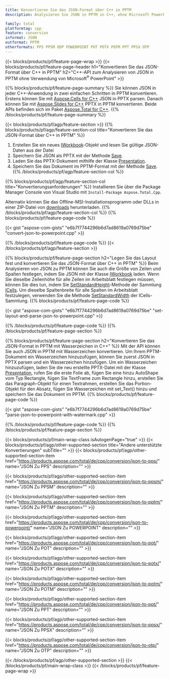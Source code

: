 ```yaml
---
title: Konvertieren Sie das JSON-Format über C++ in PPTM
description: Analysieren Sie JSON in PPTM in C++, ohne Microsoft PowerPoint zu verwenden

family: total
platformtag: cpp
feature: conversion
informat: JSON
outformat: PPTM
otherformats: PPS PPSM ODP POWERPOINT POT POTX POTM PPT PPSX OTP
---
```

{{< blocks/products/pf/feature-page-wrap >}}
{{< blocks/products/pf/feature-page-header h1="Konvertieren Sie das JSON-Format über C++ in PPTM" h2="C++-API zum Analysieren von JSON in PPTM ohne Verwendung von Microsoft<sup>&reg;</sup> PowerPoint" >}}

{{% blocks/products/pf/feature-page-summary %}}
Sie können JSON in jeder C++-Anwendung in zwei einfachen Schritten in PPTM konvertieren. Erstens können Sie mit [Aspose.Cells for C++](https://products.aspose.com/cells/cpp/) JSON in PPTX parsen. Danach können Sie mit [Aspose.Slides for C++](https://products.aspose.com/slides/cpp/) PPTX in PPTM konvertieren. Beide APIs befinden sich im Paket [Aspose.Total for C++](https://products.aspose.com/total/cpp/). 
{{% /blocks/products/pf/feature-page-summary  %}}

{{< blocks/products/pf/agp/feature-section >}}
{{% blocks/products/pf/agp/feature-section-col title="Konvertieren Sie das JSON-Format über C++ in PPTM" %}}
1. Erstellen Sie ein neues [IWorkbook](https://reference.aspose.com/cells/cpp/class/aspose.cells.i_workbook)-Objekt und lesen Sie gültige JSON-Daten aus der Datei
2. Speichern Sie JSON als PPTX mit der Methode [Save](https://reference.aspose.com/cells/cpp/class/aspose.cells.i_workbook#a9460f52a2dec8f4bf623a4905167d997).
3. Laden Sie das PPTX-Dokument mithilfe der Klasse [Presentation](https://reference.aspose.com/slides/cpp/class/aspose.slides.presentation).
4. Speichern Sie das Dokument im PPTM-Format mit der Methode [Save](https://reference.aspose.com/slides/cpp/class/aspose.slides.presentation#afcd59ec697bf05c10f78c3869de2ec9e).
{{% /blocks/products/pf/agp/feature-section-col %}}

{{% blocks/products/pf/agp/feature-section-col title="Konvertierungsanforderungen" %}}
Installieren Sie über die Package Manager Console von Visual Studio mit ```Install-Package Aspose.Total.Cpp```.

Alternativ können Sie das Offline-MSI-Installationsprogramm oder DLLs in einer ZIP-Datei von [downloads](https://downloads.aspose.com/total/cpp) herunterladen.
{{% /blocks/products/pf/agp/feature-section-col %}}
{{% blocks/products/pf/feature-page-code %}}

{{< gist "aspose-com-gists" "e6b7f7744296b6d7ad8619a0769d75be" "convert-json-to-powerpoint.cpp" >}}



{{% /blocks/products/pf/feature-page-code %}}
{{< /blocks/products/pf/agp/feature-section >}}

{{% blocks/products/pf/feature-page-section  h2="Legen Sie das Layout fest und konvertieren Sie das JSON-Format über C++ in PPTM" %}}
Beim Analysieren von JSON zu PPTM können Sie auch die Größe von Zeilen und Spalten festlegen, indem Sie JSON mit der Klasse [IWorkbook](https://reference.aspose.com/cells/cpp/class/aspose.cells.i_workbook) laden. Wenn Sie dieselbe Zeilenhöhe für alle Zeilen im Arbeitsblatt festlegen müssen, können Sie dies tun, indem Sie [SetStandardHeight](https://reference.aspose.com/cells/cpp/class/aspose.cells.i_cell#a0b79a3163e2b601aa1b6a6a1e3f1467f )-Methode der Sammlung [ICells](https://reference.aspose.com/cells/cpp/class/aspose.cells.i_cell). Um dieselbe Spaltenbreite für alle Spalten im Arbeitsblatt festzulegen, verwenden Sie die Methode [SetStandardWidth](https://reference.aspose.com/cells/cpp/class/aspose.cells.i_cell#a48f5dbccc3bf4bb9e6e882094b500bd7) der ICells-Sammlung.
{{% blocks/products/pf/feature-page-code %}}

{{< gist "aspose-com-gists" "e6b7f7744296b6d7ad8619a0769d75be" "set-layout-and-parse-json-to-powerpoint.cpp" >}}

{{% /blocks/products/pf/feature-page-code  %}}
{{% /blocks/products/pf/feature-page-section %}}

{{% blocks/products/pf/feature-page-section  h2="Konvertieren Sie das JSON-Format in PPTM mit Wasserzeichen in C++" %}}
Mit der API können Sie auch JSON in PPTM mit Wasserzeichen konvertieren. Um Ihrem PPTM-Dokument ein Wasserzeichen hinzuzufügen, können Sie zuerst JSON in PPTX parsen und ein Wasserzeichen hinzufügen. Um ein Wasserzeichen hinzuzufügen, laden Sie die neu erstellte PPTX-Datei mit der Klasse [Presentation](https://reference.aspose.com/slides/cpp/class/aspose.slides.presentation), rufen Sie die erste Folie ab, fügen Sie eine hinzu AutoShape vom Typ Rectangle, fügen Sie TextFrame zum Rectangle hinzu, erstellen Sie das Paragraph-Objekt für einen Textrahmen, erstellen Sie das Portion-Objekt für den Absatz, fügen Sie Wasserzeichen mit set_Text() hinzu und speichern Sie das Dokument im PPTM.
{{% blocks/products/pf/feature-page-code %}}

{{< gist "aspose-com-gists" "e6b7f7744296b6d7ad8619a0769d75be" "parse-json-to-powerpoint-with-watermark.cpp" >}}

{{% /blocks/products/pf/feature-page-code  %}}
{{% /blocks/products/pf/feature-page-section %}}

{{< blocks/products/pf/main-wrap-class isAutogenPage="true" >}}
{{< blocks/products/pf/agp/other-supported-section title="Andere unterstützte Konvertierungen" subTitle="" >}}
{{< blocks/products/pf/agp/other-supported-section-item href="https://products.aspose.com/total/de/cpp/conversion/json-to-pps/" name="JSON Zu PPS" description="" >}}

{{< blocks/products/pf/agp/other-supported-section-item href="https://products.aspose.com/total/de/cpp/conversion/json-to-ppsm/" name="JSON Zu PPSM" description="" >}}

{{< blocks/products/pf/agp/other-supported-section-item href="https://products.aspose.com/total/de/cpp/conversion/json-to-pptm/" name="JSON Zu PPTM" description="" >}}

{{< blocks/products/pf/agp/other-supported-section-item href="https://products.aspose.com/total/de/cpp/conversion/json-to-powerpoint/" name="JSON Zu POWERPOINT" description="" >}}

{{< blocks/products/pf/agp/other-supported-section-item href="https://products.aspose.com/total/de/cpp/conversion/json-to-pot/" name="JSON Zu POT" description="" >}}

{{< blocks/products/pf/agp/other-supported-section-item href="https://products.aspose.com/total/de/cpp/conversion/json-to-potx/" name="JSON Zu POTX" description="" >}}

{{< blocks/products/pf/agp/other-supported-section-item href="https://products.aspose.com/total/de/cpp/conversion/json-to-potm/" name="JSON Zu POTM" description="" >}}

{{< blocks/products/pf/agp/other-supported-section-item href="https://products.aspose.com/total/de/cpp/conversion/json-to-ppt/" name="JSON Zu PPT" description="" >}}

{{< blocks/products/pf/agp/other-supported-section-item href="https://products.aspose.com/total/de/cpp/conversion/json-to-ppsx/" name="JSON Zu PPSX" description="" >}}

{{< blocks/products/pf/agp/other-supported-section-item href="https://products.aspose.com/total/de/cpp/conversion/json-to-otp/" name="JSON Zu OTP" description="" >}}


{{< /blocks/products/pf/agp/other-supported-section >}}
{{< /blocks/products/pf/main-wrap-class >}}
{{< /blocks/products/pf/feature-page-wrap >}}